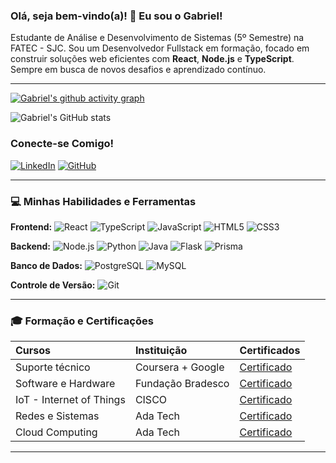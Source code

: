 ### Olá, seja bem-vindo(a)! 👋 Eu sou o Gabriel!

Estudante de Análise e Desenvolvimento de Sistemas (5º Semestre) na FATEC - SJC.
Sou um Desenvolvedor Fullstack em formação, focado em construir soluções web eficientes com **React**, **Node.js** e **TypeScript**. Sempre em busca de novos desafios e aprendizado contínuo.

---

[![Gabriel's github activity graph](https://github-readme-activity-graph.vercel.app/graph?username=gabrielfelip&&theme=modern-lilac)](https://github.com/gabrielfelip/github-readme-activity-graph)

![Gabriel's GitHub stats](https://github-readme-stats.vercel.app/api?username=gabrielfelip&show_icons=true&theme=cobalt)

###  Conecte-se Comigo!

[![LinkedIn](https://img.shields.io/badge/LinkedIn-0077B5?style=for-the-badge&logo=linkedin&logoColor=white)](https://www.linkedin.com/in/gabriel-silva--cs/)
[![GitHub](https://img.shields.io/badge/GitHub-100000?style=for-the-badge&logo=github&logoColor=white)](https://github.com/gabrielfelip)


---

### 💻 Minhas Habilidades e Ferramentas

**Frontend:**
![React](https://img.shields.io/badge/React-20232A?style=for-the-badge&logo=react&logoColor=61DAFB)
![TypeScript](https://img.shields.io/badge/TypeScript-007ACC?style=for-the-badge&logo=typescript&logoColor=white)
![JavaScript](https://img.shields.io/badge/JavaScript-F7DF1E?style=for-the-badge&logo=javascript&logoColor=black)
![HTML5](https://img.shields.io/badge/HTML5-E34F26?style=for-the-badge&logo=html5&logoColor=white)
![CSS3](https://img.shields.io/badge/CSS3-1572B6?style=for-the-badge&logo=css3&logoColor=white)

**Backend:**
![Node.js](https://img.shields.io/badge/Node.js-43853D?style=for-the-badge&logo=node.js&logoColor=white)
![Python](https://img.shields.io/badge/Python-3776AB?style=for-the-badge&logo=python&logoColor=white)
![Java](https://img.shields.io/badge/Java-007396?style=for-the-badge&logo=java&logoColor=white)
![Flask](https://img.shields.io/badge/Flask-000000?style=for-the-badge&logo=flask&logoColor=white)
![Prisma](https://img.shields.io/badge/Prisma-3982CE?style=for-the-badge&logo=Prisma&logoColor=white)

**Banco de Dados:**
![PostgreSQL](https://img.shields.io/badge/PostgreSQL-316192?style=for-the-badge&logo=postgresql&logoColor=white)
![MySQL](https://img.shields.io/badge/MySQL-005C84?style=for-the-badge&logo=mysql&logoColor=white)

**Controle de Versão:**
![Git](https://img.shields.io/badge/Git-F05032?style=for-the-badge&logo=git&logoColor=white)

---

### 🎓 Formação e Certificações

| Cursos                   | Instituição       | Certificados                             |
| :----------------------- | :---------------- | :--------------------------------------- |
| Suporte técnico          | Coursera + Google | [Certificado](https://www.coursera.org/account/accomplishments/verify/CDJRXJDQN2GV) |
| Software e Hardware    | Fundação Bradesco   | [Certificado](https://drive.google.com/file/d/1MC_ZgoH9Bd9qscuIp14yriKKqY39T2cC/view?usp=sharing) |
| IoT - Internet of Things    | CISCO          | [Certificado](https://drive.google.com/file/d/1SJ8C2TEUw7IvG5t7THHg4hfusIwXsJUV/view?usp=sharing) |
| Redes e Sistemas    | Ada Tech               | [Certificado](https://drive.google.com/file/d/1oTdEAAyBQPHZX4C4I9YoSLSDRREfNGv3/view?usp=drive_link) |
| Cloud Computing    | Ada Tech               | [Certificado](https://drive.google.com/file/d/1dXaoCMI8tbdWzdtSlIElGOVRytAm9WgJ/view?usp=drive_link) |

---

<!-- ### 🌟 Alguns Projetos em Destaque

<!-- Lembre-se de fixar esses projetos no seu perfil GitHub! -->

<!-- -   **[Sistema RH](https://github.com/gabrielfelip/hr-system)**
    Um sistema completo de gerenciamento de recursos humanos desenvolvido com React e Node.js.
    ![React](https://img.shields.io/badge/React-20232A?style=for-the-badge&logo=react&logoColor=61DAFB) ![Node.js](https://img.shields.io/badge/Node.js-43853D?style=for-the-badge&logo=node.js&logoColor=white) ![TypeScript](https://img.shields.io/badge/TypeScript-007ACC?style=for-the-badge&logo=typescript&logoColor=white) ![Prisma](https://img.shields.io/badge/Prisma-3982CE?style=for-the-badge&logo=Prisma&logoColor=white)

-   **[Ctrl Shift Dev Plataforma SCRUM](https://github.com/gabrielfelip/Ctrl-Shift-Dev-Plataforma-SCRUM)**
    Projeto de aplicativo web para gerenciamento de projetos SCRUM.
    ![HTML5](https://img.shields.io/badge/HTML5-E34F26?style=for-the-badge&logo=html5&logoColor=white) ![CSS3](https://img.shields.io/badge/CSS3-1572B6?style=for-the-badge&logo=css3&logoColor=white) ![JavaScript](https://img.shields.io/badge/JavaScript-F7DF1E?style=for-the-badge&logo=javascript&logoColor=black)


---

### 🌱 O Que Estou Estudando Agora

Atualmente, estou me aprofundando em **Testes Automatizados** e **Docker** para melhorar a qualidade e a implantação de aplicações.

---

### 📈 Contribuições no GitHub -->
